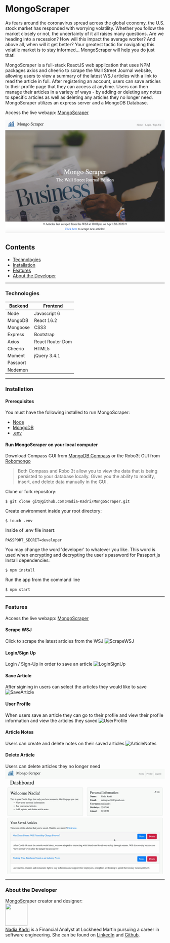 # MongoScraper

As fears around the coronavirus spread across the global economy, the U.S. stock market has responded with worrying volatility. Whether you follow the market closely or not, the uncertainty of it all raises many questions. Are we heading into a recession? How will this impact the average worker? And above all, when will it get better? Your greatest tactic for navigating this volatile market is to stay informed... MongoScraper will help you do just that!

MongoScraper is a full-stack ReactJS web application that uses NPM packages axios and cheerio to scrape the Wall Street Journal website, allowing users to view a summary of the latest WSJ articles with a link to read the article in full. After registering an account, users can save articles to their profile page that they can access at anytime. Users can then manage their articles in a variety of ways - by adding or deleting any notes to specific articles as well as deleting any articles they no longer need. MongoScraper utilizes an express server and a MongoDB Database.

Access the live webapp: [MongoScraper](https://mongo-scraper-wsj.herokuapp.com/)

![Homepage](./mongoscraper.png)
## Contents
- [Technologies](#technologies)
- [Installation](#installation)
- [Features](#features)
- [About the Developer](#aboutthedeveloper)

---

### Technologies
| Backend | Frontend |
| -------- | ------------------ |
| Node | Javascript 6 |
| MongoDB | React 16.2 |
| Mongoose | CSS3 |
| Express | Bootstrap |
| Axios | React Router Dom|
| Cheerio | HTML5 |
| Moment | jQuery 3.4.1 |
| Passport | 
| Nodemon | 

---

### Installation
#### Prerequisites
You must have the following installed to run MongoScraper:
- [Node](https://nodejs.org/en/)
- [MongoDB](https://www.mongodb.com/)
- [.env](https://www.npmjs.com/package/dotenv)
#### Run MongoScraper on your local computer
Download Compass GUI from [MongoDB Compass](https://www.mongodb.com/products/compass) or the Robo3t GUI from [Robomongo](https://robomongo.org/)
> Both Compass and Robo 3t allow you to view the data that is being persisted to your database locally. Gives you the ability to modify, insert, and delete data manually in the GUI.

Clone or fork repository: 
```
$ git clone git@github.com:Nadia-Kadri/MongoScraper.git
```
Create environment inside your root directory:
```
$ touch .env
```
Inside of .env file insert:
```
PASSPORT_SECRET=developer
```
You may change the word 'developer' to whatever you like. This word is used when encrypting and decrypting the user's password for Passport.js
Install dependencies:
```
$ npm install
```
Run the app from the command line
```
$ npm start
```

---

### Features
Access the live webapp: [MongoScraper](https://mongo-scraper-wsj.herokuapp.com/)
#### Scrape WSJ
Click to scrape the latest articles from the WSJ
![ScrapeWSJ](./readme/scrape-wsj.gif "Scrape WSJ")
#### Login/Sign Up
Login / Sign-Up in order to save an article
![LoginSignUp](./readme/login-signup.gif "Login / Sign Up")
#### Save Article
After sigining in users can select the articles they would like to save
![SaveArticle](./readme/save-article.gif "Save Article")
#### User Profile
When users save an article they can go to their profile and view their profile information and view the articles they saved
![UserProfile](./readme/user-profile.gif "User Profile")
#### Article Notes
Users can create and delete notes on their saved articles
![ArticleNotes](./readme/article-notes.gif "Article Notes")
#### Delete Article
Users can delete articles they no longer need
![DeleteArticle](./readme/delete-article.gif "Delete Article")

---

### <a name="aboutthedeveloper"></a> About the Developer
MongoScraper creator and designer:<br>
[<img src="https://media-exp1.licdn.com/dms/image/C4D03AQH9bImUzEztVQ/profile-displayphoto-shrink_200_200/0?e=1590624000&v=beta&t=8Q89ixVklNYqqmnkjXeBlcBBSphqYJct9FD0dVa22Jw" height="70px" width="70px">](https://github.com/Nadia-Kadri)<br>
[Nadia Kadri](https://github.com/Nadia-Kadri) is a Financial Analyst at Lockheed Martin pursuing a career in software engineering. She can be found on [LinkedIn](https://www.linkedin.com/in/nadia-kadri-334415b3/) and [Github](https://github.com/Nadia-Kadri).<br>